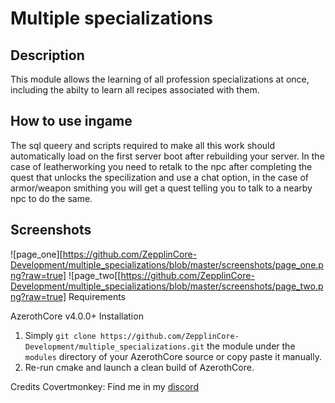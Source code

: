 # Multiple specializations
## Description
This module allows the learning of all profession specializations at once, including the abilty to learn all recipes associated with them.

## How to use ingame
The sql queery and scripts required to make all this work should automatically load on the first server boot after rebuilding your server.
In the case of leatherworking you need to retalk to the npc after completing the quest that unlocks the specilization and use a chat option, in the case of armor/weapon smithing you will get a quest telling you to talk to a nearby npc to do the same.

## Screenshots
![page_one][https://github.com/ZepplinCore-Development/multiple_specializations/blob/master/screenshots/page_one.png?raw=true]
![page_two[[https://github.com/ZepplinCore-Development/multiple_specializations/blob/master/screenshots/page_two.png?raw=true]
Requirements

AzerothCore v4.0.0+
Installation
1) Simply `git clone https://github.com/ZepplinCore-Development/multiple_specializations.git` the module under the `modules` directory of your AzerothCore source or copy paste it manually.
2) Re-run cmake and launch a clean build of AzerothCore.

Credits
Covertmonkey: Find me in my [discord](https://discord.gg/zHTqRY4EAQ "Covertmonkey's Modules") 

